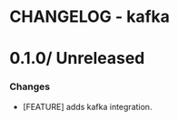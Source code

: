 # CHANGELOG - kafka

0.1.0/ Unreleased
==================

### Changes

* [FEATURE] adds kafka integration.
